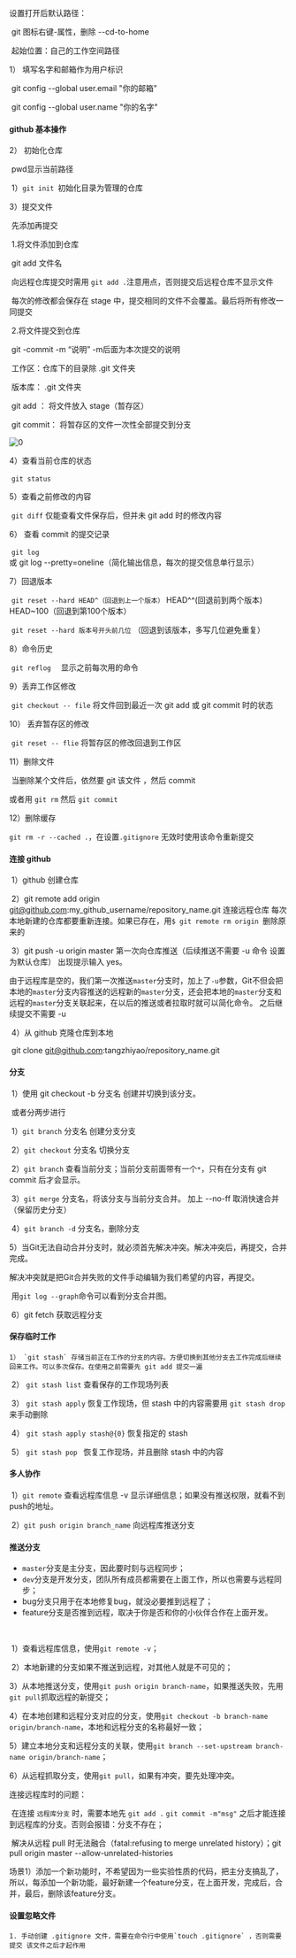 设置打开后默认路径：

​	git 图标右键-属性，删除 --cd-to-home

​	起始位置：自己的工作空间路径

1）	填写名字和邮箱作为用户标识

​	git config --global user.email "你的邮箱" 

​	git config --global user.name "你的名字" 



#### github 基本操作

2）	初始化仓库

​	pwd显示当前路径

​	1）`git init `初始化目录为管理的仓库

3）提交文件

​	先添加再提交

​	1.将文件添加到仓库

​	 	git add 文件名

​			向远程仓库提交时需用 `git add .`注意用点，否则提交后远程仓库不显示文件

​		每次的修改都会保存在 stage 中，提交相同的文件不会覆盖。最后将所有修改一同提交

​	2.将文件提交到仓库

​		git -commit -m “说明”		-m后面为本次提交的说明



​		工作区：仓库下的目录除 .git 文件夹

​		版本库： .git 文件夹

​		git add ： 将文件放入 stage（暂存区）

​		git commit： 将暂存区的文件一次性全部提交到分支



![0](C:\Users\tzy\Desktop\笔记\img-git\0.jpg)

4）查看当前仓库的状态

​	 `git status`

5）查看之前修改的内容

​	 `git diff`	仅能查看文件保存后，但并未 git add 时的修改内容

6） 查看 commit 的提交记录

​	 `git log` 	或  git log --pretty=oneline（简化输出信息，每次的提交信息单行显示）

7）回退版本

​	 `git reset --hard HEAD^（回退到上一个版本）` HEAD^^(回退前到两个版本) HEAD~100（回退到第100个版本）

​	 `git reset --hard 版本号开头前几位` （回退到该版本，多写几位避免重复）

8）命令历史

​	 `git reflog  `  显示之前每次用的命令

9）丢弃工作区修改

​	 `git checkout -- file`	将文件回到最近一次 git add 或 git commit 时的状态

10） 丢弃暂存区的修改

​ 	 `git reset -- flie`	将暂存区的修改回退到工作区

11）删除文件

​	当删除某个文件后，依然要 git 该文件  ，然后 commit

或者用 `git rm`  然后 `git commit`

12）删除缓存

  `git rm -r --cached .`，在设置`.gitignore` 无效时使用该命令重新提交



#### 连接 github

​	1）github 创建仓库

​	2）git remote add origin git@github.com:my_github_username/repository_name.git 连接远程仓库		每次本地新建的仓库都要重新连接。如果已存在，用`$ git remote rm origin `删除原来的

​	3）git push -u origin master	  第一次向仓库推送（后续推送不需要 -u 命令 设置为默认仓库）	出现提示输入 yes。 

​	由于远程库是空的，我们第一次推送`master`分支时，加上了`-u`参数，Git不但会把本地的`master`分支内容推送的远程新的`master`分支，还会把本地的`master`分支和远程的`master`分支关联起来，在以后的推送或者拉取时就可以简化命令。 之后继续提交不需要 -u 

​	4）从 github 克隆仓库到本地

​	git  clone git@github.com:tangzhiyao/repository_name.git



#### 分支

​	1）使用 git checkout -b 分支名	创建并切换到该分支。

​		或者分两步进行

​		1）`git branch` 分支名		创建分支分支

​		2）`git checkout` 分支名		切换分支			

​	2）`git branch` 查看当前分支；当前分支前面带有一个`*`，只有在分支有 git commit 后才会显示。

​	3）`git merge` 分支名，将该分支与当前分支合并。	加上 --no-ff 取消快速合并（保留历史分支）

​	4）`git branch -d` 分支名，删除分支

​	5）当Git无法自动合并分支时，就必须首先解决冲突。解决冲突后，再提交，合并完成。

​		解决冲突就是把Git合并失败的文件手动编辑为我们希望的内容，再提交。

​		用`git log --graph`命令可以看到分支合并图。

​	6）git fetch 获取远程分支

#### 保存临时工作

  	1） `git stash` 存储当前正在工作的分支的内容。方便切换到其他分支去工作完成后继续回来工作。可以多次保存。在使用之前需要先 git add 提交一遍

​	2） `git stash list` 查看保存的工作现场列表

​	3） `git stash apply` 恢复工作现场，但 stash 中的内容需要用 `git stash drop` 来手动删除

​	4） `git stash apply stash@{0}` 恢复指定的 stash

​	5） `git stash pop `  恢复工作现场，并且删除 stash 中的内容	

#### 多人协作

​	1）`git remote` 查看远程库信息		-v 显示详细信息；如果没有推送权限，就看不到push的地址。 

​	2）`git push origin branch_name`	向远程库推送分支

#### 推送分支

- `master`分支是主分支，因此要时刻与远程同步；
- `dev`分支是开发分支，团队所有成员都需要在上面工作，所以也需要与远程同步；
- bug分支只用于在本地修复bug，就没必要推到远程了；
- feature分支是否推到远程，取决于你是否和你的小伙伴合作在上面开发。



​	

​	1）查看远程库信息，使用`git remote -v`；

​	2）本地新建的分支如果不推送到远程，对其他人就是不可见的；

​	3）从本地推送分支，使用`git push origin branch-name`，如果推送失败，先用`git pull`抓取远程的新提交；

​	4）在本地创建和远程分支对应的分支，使用`git checkout -b branch-name origin/branch-name`，本地和远程分支的名称最好一致；

​	5）建立本地分支和远程分支的关联，使用`git branch --set-upstream branch-name origin/branch-name`；

​	6）从远程抓取分支，使用`git pull`，如果有冲突，要先处理冲突。



连接远程库时的问题：

​		在连接 `远程库分支` 时，需要本地先 `git add .`   `git commit -m"msg"` 之后才能连接到远程库的分支。否则会报错：分支不存在；

​		解决从远程 pull 时无法融合（fatal:refusing to merge unrelated history）；git pull origin master --allow-unrelated-histories 



场景1）添加一个新功能时，不希望因为一些实验性质的代码，把主分支搞乱了，所以，每添加一个新功能，最好新建一个feature分支，在上面开发，完成后，合并，最后，删除该feature分支。 

#### 设置忽略文件

 	1. 手动创建 .gitignore 文件，需要在命令行中使用`touch .gitignore` ，否则需要提交 该文件之后才起作用

 

